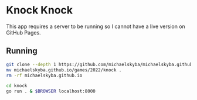 # Knock Knock

This app requires a server to be running so I cannot have a live version on
GitHub Pages.

## Running
```sh
git clone --depth 1 https://github.com/michaelskyba/michaelskyba.github.io
mv michaelskyba.github.io/games/2022/knock .
rm -rf michaelskyba.github.io

cd knock
go run . & $BROWSER localhost:8000
```
